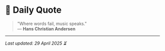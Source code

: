 # 📜 Daily Quote

> "Where words fail, music speaks."  
> — **Hans Christian Andersen**

---

_Last updated: 29 April 2025 ⏳_
